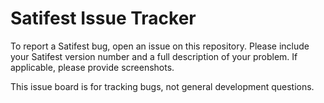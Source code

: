 # Satifest Issue Tracker

To report a Satifest bug, open an issue on this repository. Please include your Satifest version number and a full description of your problem. If applicable, please provide screenshots.

This issue board is for tracking bugs, not general development questions.

